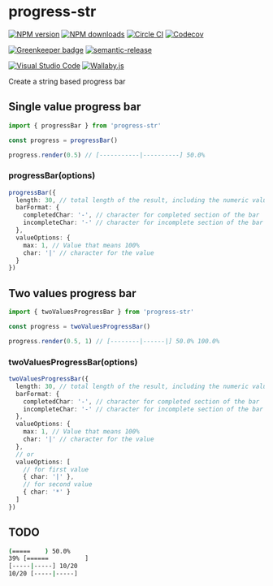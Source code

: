 # progress-str

[![NPM version][npm-image]][npm-url]
[![NPM downloads][downloads-image]][downloads-url]
[![Circle CI][circleci-image]][circleci-url]
[![Codecov][codecov-image]][codecov-url]

[![Greenkeeper badge][green-keeper-image]][green-keeper-url]
[![semantic-release][semantic-release-image]][semantic-release-url]

[![Visual Studio Code][vscode-image]][vscode-url]
[![Wallaby.js][wallaby-image]][wallaby-url]

Create a string based progress bar

## Single value progress bar

```ts
import { progressBar } from 'progress-str'

const progress = progressBar()

progress.render(0.5) // [-----------|----------] 50.0%
```

### progressBar(options)

```ts
progressBar({
  length: 30, // total length of the result, including the numeric value
  barFormat: {
    completedChar: '-', // character for completed section of the bar
    incompleteChar: '-' // character for incomplete section of the bar
  },
  valueOptions: {
    max: 1, // Value that means 100%
    char: '|' // character for the value
  }
})
```

## Two values progress bar

```ts
import { twoValuesProgressBar } from 'progress-str'

const progress = twoValuesProgressBar()

progress.render(0.5, 1) // [--------|------|] 50.0% 100.0%
```

### twoValuesProgressBar(options)

```ts
twoValuesProgressBar({
  length: 30, // total length of the result, including the numeric value
  barFormat: {
    completedChar: '-', // character for completed section of the bar
    incompleteChar: '-' // character for incomplete section of the bar
  },
  valueOptions: {
    max: 1, // Value that means 100%
    char: '|' // character for the value
  },
  // or
  valueOptions: [
    // for first value
    { char: '|' },
    // for second value
    { char: '*' }
  ]
})
```

## TODO

```sh
(=====    ) 50.0%
39% [======          ]
[-----|-----] 10/20
10/20 [-----|-----]
```

[circleci-image]: https://circleci.com/gh/unional/progress-str/tree/master.svg?style=shield
[circleci-url]: https://circleci.com/gh/unional/progress-str/tree/master
[codecov-image]: https://codecov.io/gh/unional/progress-str/branch/master/graph/badge.svg
[codecov-url]: https://codecov.io/gh/unional/progress-str
[downloads-image]: https://img.shields.io/npm/dm/progress-str.svg?style=flat
[downloads-url]: https://npmjs.org/package/progress-str
[green-keeper-image]:https://badges.greenkeeper.io/unional/progress-str.svg
[green-keeper-url]:https://greenkeeper.io/
[npm-image]: https://img.shields.io/npm/v/progress-str.svg?style=flat
[npm-url]: https://npmjs.org/package/progress-str
[semantic-release-image]:https://img.shields.io/badge/%20%20%F0%9F%93%A6%F0%9F%9A%80-semantic--release-e10079.svg
[semantic-release-url]:https://github.com/semantic-release/semantic-release
[vscode-image]: https://img.shields.io/badge/vscode-ready-green.svg
[vscode-url]: https://code.visualstudio.com/
[wallaby-image]: https://img.shields.io/badge/wallaby.js-configured-green.svg
[wallaby-url]: https://wallabyjs.com
